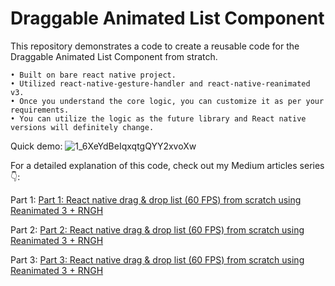 # Draggable Animated List Component

This repository demonstrates a code to create a reusable code for the Draggable Animated List Component from stratch.

	• Built on bare react native project.
	• Utilized react-native-gesture-handler and react-native-reanimated v3.
	• Once you understand the core logic, you can customize it as per your requirements.
	• You can utilize the logic as the future library and React native versions will definitely change.



Quick demo: 
![1_6XeYdBeIqxqtgQYY2xvoXw](https://github.com/user-attachments/assets/86a5e107-47cd-40f0-9d54-a1070e41eaca)



For a detailed explanation of this code, check out my Medium articles series 👇:

Part 1: [Part 1: React native drag & drop list (60 FPS) from scratch using Reanimated 3 + RNGH](https://medium.com/@varunkukade999/part-1-react-native-drag-drop-list-60-fps-from-scratch-using-reanimated-3-rngh-63c934189bfe)

Part 2: [Part 2: React native drag & drop list (60 FPS) from scratch using Reanimated 3 + RNGH](https://medium.com/@varunkukade999/part-2-react-native-drag-drop-list-60-fps-from-scratch-using-reanimated-3-rngh-078048354ad9)

Part 3: [Part 3: React native drag & drop list (60 FPS) from scratch using Reanimated 3 + RNGH](https://medium.com/@varunkukade999/part-3-react-native-drag-drop-list-60-fps-from-scratch-using-reanimated-3-rngh-a9d29ad43735)
